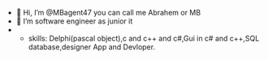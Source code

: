 - 👋 Hi, I’m @MBagent47 you can call me Abrahem or MB
- 👀 I’m software engineer as junior it
- * skills:
Delphi(pascal object),c and c++ and c#,Gui in c# and c++,SQL database,designer App and Devloper.

